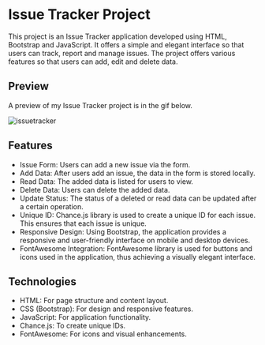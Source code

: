 # Issue Tracker Project

This project is an Issue Tracker application developed using HTML, Bootstrap and JavaScript. It offers a simple and elegant interface so that users can track, report and manage issues. The project offers various features so that users can add, edit and delete data.

## Preview
A preview of my Issue Tracker project is in the gif below.

![issuetracker](https://github.com/user-attachments/assets/71f2441a-6b40-4783-9dd7-360ea40640cf)

## Features
* Issue Form: Users can add a new issue via the form.
* Add Data: After users add an issue, the data in the form is stored locally.
* Read Data: The added data is listed for users to view.
* Delete Data: Users can delete the added data.
* Update Status: The status of a deleted or read data can be updated after a certain operation.
* Unique ID: Chance.js library is used to create a unique ID for each issue. This ensures that each issue is unique.
* Responsive Design: Using Bootstrap, the application provides a responsive and user-friendly interface on mobile and desktop devices.
* FontAwesome Integration: FontAwesome library is used for buttons and icons used in the application, thus achieving a visually elegant interface.

## Technologies
* HTML: For page structure and content layout.
* CSS (Bootstrap): For design and responsive features.
* JavaScript: For application functionality.
* Chance.js: To create unique IDs.
* FontAwesome: For icons and visual enhancements.

